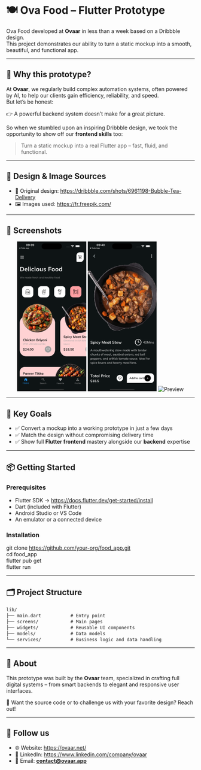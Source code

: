 # 🍽️ Ova Food – Flutter Prototype

Ova Food developed at **Ovaar** in less than a week based on a Dribbble design.  
This project demonstrates our ability to turn a static mockup into a smooth, beautiful, and functional app.

---

## 🧠 Why this prototype?

At **Ovaar**, we regularly build complex automation systems, often powered by AI, to help our clients gain efficiency,
reliability, and speed.  
But let’s be honest:

👉 A powerful backend system doesn’t make for a great picture.

So when we stumbled upon an inspiring Dribbble design, we took the opportunity to show off our **frontend skills** too:

> Turn a static mockup into a real Flutter app – fast, fluid, and functional.

---

## 🎨 Design & Image Sources

- 🎨 Original design: https://dribbble.com/shots/6961198-Bubble-Tea-Delivery
- 🖼️ Images used: https://fr.freepik.com/

---

## 📸 Screenshots

<div align="center">
  <img src="assets/screenshots/home.png" alt="Home" height="400"/>
  <img src="assets/screenshots/detail.png" alt="Detail" height="400"/>
  <img src="assets/screenshots/preview.gif" alt="Preview" height="400"/>
</div>

---

## 🚀 Key Goals

- ✅ Convert a mockup into a working prototype in just a few days
- ✅ Match the design without compromising delivery time
- ✅ Show full **Flutter frontend** mastery alongside our **backend** expertise

---

## 📦 Getting Started

### Prerequisites

- Flutter SDK → https://docs.flutter.dev/get-started/install
- Dart (included with Flutter)
- Android Studio or VS Code
- An emulator or a connected device

### Installation

git clone https://github.com/your-org/food_app.git  
cd food_app  
flutter pub get  
flutter run

---

## 🗂 Project Structure

```
lib/  
├── main.dart           # Entry point  
├── screens/            # Main pages  
├── widgets/            # Reusable UI components  
├── models/             # Data models  
└── services/           # Business logic and data handling
```

---

## 🙌 About

This prototype was built by the **Ovaar** team, specialized in crafting full digital systems – from smart backends to
elegant and responsive user interfaces.

💬 Want the source code or to challenge us with your favorite design? Reach out!

---

## 🔗 Follow us

- 🌐 Website: https://ovaar.net/
- 💼 LinkedIn: https://www.linkedin.com/company/ovaar
- 📧 Email: **contact@ovaar.app**